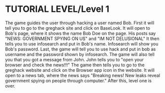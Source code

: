# TUTORIAL LEVEL/Level 1
The game guides the user through hacking a user named Bob.
First it will tell you to go to the greghack site and click on BaseLook. It will open to Bob's page, where it shows the name Bob Doe on the page.
His posts say "NEWS: GOVERNMENT SPYING ON US" and "IM NOT DELUSIONAL"
It then tells you to use infosearch and put in Bob's name. Infosearch will show you Bob's password.
Last, the game will tell you to use hack and put in bob as username and the password shown by infosearch.
The game will also tell you that you got a message from John. John tells you to "open your browser and check the news!!!"
The game then tells you to go to the greghack website and click on the Browser app icon in the website. It will open to a news tab, where the news says
"Breaking news! New leaks reveal government spying on people through computer."
After this, level one is over.